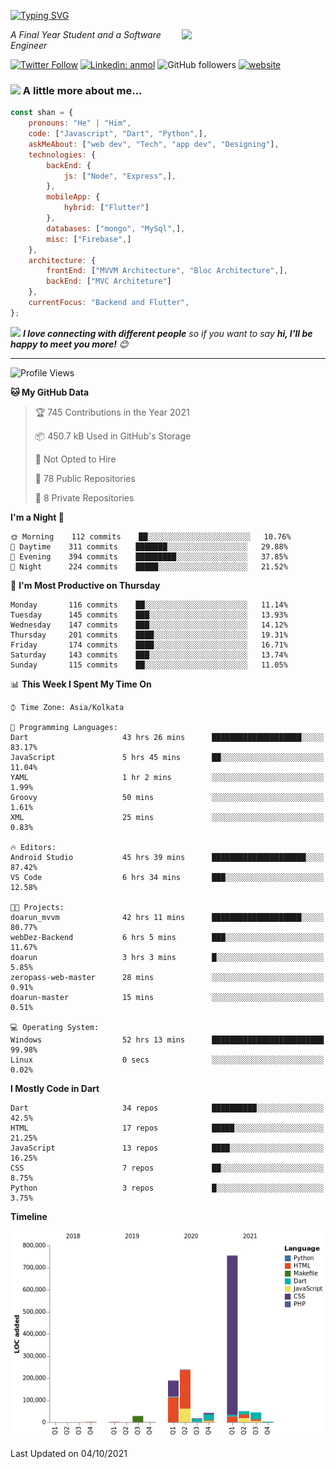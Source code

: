 <!-- <h2>नमस्ते (Namaste)🙏🏻, I'm Shan Shaji! <img src="https://media.giphy.com/media/12oufCB0MyZ1Go/giphy.gif" width="50"></h2> -->
[![Typing SVG](https://readme-typing-svg.herokuapp.com?lines=Hey%2C+I'm+Shan;I+am+a+Full+Stack+Developer)](https://git.io/typing-svg)

<img align='right' src="https://media.giphy.com/media/M9gbBd9nbDrOTu1Mqx/giphy.gif" width="230">
<p><em>A Final Year Student and a Software Engineer</em></p>

[![Twitter Follow](https://img.shields.io/twitter/follow/shan__shaji?style=flat)](https://twitter.com/intent/follow?screen_name=shan__shaji)
[![Linkedin: anmol](https://img.shields.io/badge/shan-shaji?style=flat-square&logo=Linkedin&logoColor=white&link=https://www.linkedin.com/in/shan-shaji/)](https://www.linkedin.com/in/shan-shaji/)
![GitHub followers](https://img.shields.io/github/followers/shan-shaji?label=Follow&style=social)
[![website](https://img.shields.io/badge/Website-46a2f1.svg?&style=flat-square&logo=Google-Chrome&logoColor=white&link=http://shan-shaji.github.io/)](http://shan-shaji.github.io/)



### <img src="https://media.giphy.com/media/VgCDAzcKvsR6OM0uWg/giphy.gif" width="50"> A little more about me...  

```javascript
const shan = {
    pronouns: "He" | "Him",
    code: ["Javascript", "Dart", "Python",],
    askMeAbout: ["web dev", "Tech", "app dev", "Designing"],
    technologies: {
        backEnd: {
            js: ["Node", "Express",],
        },
        mobileApp: {
            hybrid: ["Flutter"]
        },
        databases: ["mongo", "MySql",],
        misc: ["Firebase",]
    },
    architecture: {
        frontEnd: ["MVVM Architecture", "Bloc Architecture",],
        backEnd: ["MVC Architeture"]
    },
    currentFocus: "Backend and Flutter",
};
```

<img src="https://media.giphy.com/media/LnQjpWaON8nhr21vNW/giphy.gif" width="60"> <em><b>I love connecting with different people</b> so if you want to say <b>hi, I'll be happy to meet you more!</b> 😊</em>

---
<!--START_SECTION:waka-->
![Profile Views](http://img.shields.io/badge/Profile%20Views-48-blue)

**🐱 My GitHub Data** 

> 🏆 745 Contributions in the Year 2021
 > 
> 📦 450.7 kB Used in GitHub's Storage 
 > 
> 🚫 Not Opted to Hire
 > 
> 📜 78 Public Repositories 
 > 
> 🔑 8 Private Repositories  
 > 
**I'm a Night 🦉** 

```text
🌞 Morning    112 commits    ██░░░░░░░░░░░░░░░░░░░░░░░   10.76% 
🌆 Daytime    311 commits    ███████░░░░░░░░░░░░░░░░░░   29.88% 
🌃 Evening    394 commits    █████████░░░░░░░░░░░░░░░░   37.85% 
🌙 Night      224 commits    █████░░░░░░░░░░░░░░░░░░░░   21.52%

```
📅 **I'm Most Productive on Thursday** 

```text
Monday       116 commits    ██░░░░░░░░░░░░░░░░░░░░░░░   11.14% 
Tuesday      145 commits    ███░░░░░░░░░░░░░░░░░░░░░░   13.93% 
Wednesday    147 commits    ███░░░░░░░░░░░░░░░░░░░░░░   14.12% 
Thursday     201 commits    ████░░░░░░░░░░░░░░░░░░░░░   19.31% 
Friday       174 commits    ████░░░░░░░░░░░░░░░░░░░░░   16.71% 
Saturday     143 commits    ███░░░░░░░░░░░░░░░░░░░░░░   13.74% 
Sunday       115 commits    ██░░░░░░░░░░░░░░░░░░░░░░░   11.05%

```


📊 **This Week I Spent My Time On** 

```text
⌚︎ Time Zone: Asia/Kolkata

💬 Programming Languages: 
Dart                     43 hrs 26 mins      ████████████████████░░░░░   83.17% 
JavaScript               5 hrs 45 mins       ██░░░░░░░░░░░░░░░░░░░░░░░   11.04% 
YAML                     1 hr 2 mins         ░░░░░░░░░░░░░░░░░░░░░░░░░   1.99% 
Groovy                   50 mins             ░░░░░░░░░░░░░░░░░░░░░░░░░   1.61% 
XML                      25 mins             ░░░░░░░░░░░░░░░░░░░░░░░░░   0.83%

🔥 Editors: 
Android Studio           45 hrs 39 mins      █████████████████████░░░░   87.42% 
VS Code                  6 hrs 34 mins       ███░░░░░░░░░░░░░░░░░░░░░░   12.58%

🐱‍💻 Projects: 
doarun_mvvm              42 hrs 11 mins      ████████████████████░░░░░   80.77% 
webDez-Backend           6 hrs 5 mins        ███░░░░░░░░░░░░░░░░░░░░░░   11.67% 
doarun                   3 hrs 3 mins        █░░░░░░░░░░░░░░░░░░░░░░░░   5.85% 
zeropass-web-master      28 mins             ░░░░░░░░░░░░░░░░░░░░░░░░░   0.91% 
doarun-master            15 mins             ░░░░░░░░░░░░░░░░░░░░░░░░░   0.51%

💻 Operating System: 
Windows                  52 hrs 13 mins      █████████████████████████   99.98% 
Linux                    0 secs              ░░░░░░░░░░░░░░░░░░░░░░░░░   0.02%

```

**I Mostly Code in Dart** 

```text
Dart                     34 repos            ██████████░░░░░░░░░░░░░░░   42.5% 
HTML                     17 repos            █████░░░░░░░░░░░░░░░░░░░░   21.25% 
JavaScript               13 repos            ████░░░░░░░░░░░░░░░░░░░░░   16.25% 
CSS                      7 repos             ██░░░░░░░░░░░░░░░░░░░░░░░   8.75% 
Python                   3 repos             █░░░░░░░░░░░░░░░░░░░░░░░░   3.75%

```


**Timeline**

![Chart not found](https://raw.githubusercontent.com/shan-shaji/shan-shaji/master/charts/bar_graph.png) 


 Last Updated on 04/10/2021
<!--END_SECTION:waka-->

